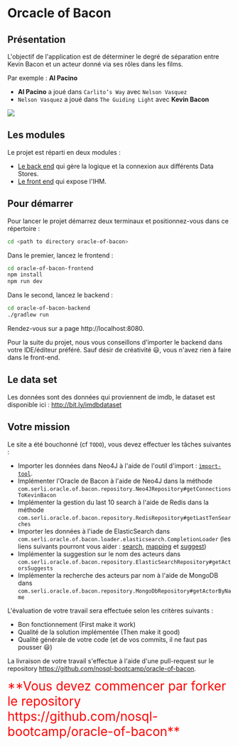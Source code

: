 # Orcacle of Bacon

## Présentation

L'objectif de l'application est de déterminer le degré de séparation entre Kevin Bacon et un acteur donné via ses rôles dans les films.

Par exemple : **Al Pacino**

* **Al Pacino** a joué dans `Carlito’s Way` avec `Nelson Vasquez`
* `Nelson Vasquez` a joué dans `The Guiding Light` avec **Kevin Bacon**

![](./example-oracle-of-bacon.png)

## Les modules
Le projet est réparti en deux modules :

* [Le back end](./oracle-of-bacon-backend) qui gère la logique et la connexion aux différents Data Stores.
* [Le front end](./oracle-of-bacon-frontend) qui expose l'IHM.

## Pour démarrer
Pour lancer le projet démarrez deux terminaux et positionnez-vous dans ce répertoire :
```BASH
cd <path to directory oracle-of-bacon>
```

Dans le premier, lancez le frontend :
```BASH
cd oracle-of-bacon-frontend
npm install
npm run dev
```

Dans le second, lancez le backend :
```BASH
cd oracle-of-bacon-backend
./gradlew run
```

Rendez-vous sur a page http://localhost:8080.

Pour la suite du projet, nous vous conseillons d'importer le backend dans votre IDE/éditeur préféré. Sauf désir de créativité :smiley:, vous n'avez rien à faire dans le front-end.

## Le data set
Les données sont des données qui proviennent de imdb, le dataset est disponible ici : http://bit.ly/imdbdataset

## Votre mission
Le site a été bouchonné (cf `TODO`), vous devez effectuer les tâches suivantes :
* Importer les données dans Neo4J à l'aide de l'outil d'import : [`ìmport-tool`](http://neo4j.com/docs/operations-manual/current/tutorial/import-tool/).
* Implémenter l'Oracle de Bacon à l'aide de Neo4J dans la méthode `com.serli.oracle.of.bacon.repository.Neo4JRepository#getConnectionsToKevinBacon`
* Implémenter la gestion du last 10 search à l'aide de Redis dans la méthode `com.serli.oracle.of.bacon.repository.RedisRepository#getLastTenSearches`
* Importer les données à l'iade de ElasticSearch dans `com.serli.oracle.of.bacon.loader.elasticsearch.CompletionLoader` (les liens suivants pourront vous aider : [search](https://www.elastic.co/guide/en/elasticsearch/reference/current/search.html), [mapping](https://www.elastic.co/guide/en/elasticsearch/reference/current/mapping.html) et [suggest](https://www.elastic.co/guide/en/elasticsearch/reference/current/search-suggesters.html))
* Implémenter la suggestion sur le nom des acteurs dans `com.serli.oracle.of.bacon.repository.ElasticSearchRepository#getActorsSuggests`
* Implémenter la recherche des acteurs par nom à l'aide de MongoDB dans `com.serli.oracle.of.bacon.repository.MongoDbRepository#getActorByName`

L'évaluation de votre travail sera effectuée selon les critères suivants :
* Bon fonctionnement (First make it work)
* Qualité de la solution implémentée (Then make it good)
* Qualité générale de votre code (et de vos commits, il ne faut pas pousser :smiley:)

La livraison de votre travail s'effectue à l'aide d'une pull-request sur le repository https://github.com/nosql-bootcamp/oracle-of-bacon.

<span style="color:red; font-size: 2em;">
**Vous devez commencer par forker le repository https://github.com/nosql-bootcamp/oracle-of-bacon**
</span>
